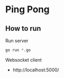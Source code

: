 # Ping Pong

## How to run

Run server

```python
go run *.go
```

Websocket client
- http://localhost:5000/
